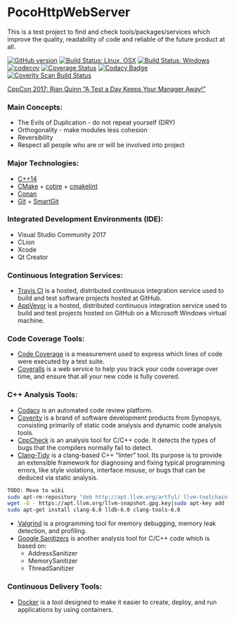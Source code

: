# PocoHttpWebServer

This is a test project to find and check tools/packages/services which improve the quality, readability of code and reliable of the future product at all.

[![GitHub version](https://badge.fury.io/gh/SMelanko%2FPocoHttpWebServer.svg)](https://badge.fury.io/gh/SMelanko%2FPocoHttpWebServer)
[![Build Status: Linux, OSX](https://travis-ci.org/SMelanko/PocoHttpWebServer.svg?branch=master)](https://travis-ci.org/SMelanko/PocoHttpWebServer)
[![Build Status: Windows](https://ci.appveyor.com/api/projects/status/github/SMelanko/PocoHttpWebServer?branch=master&svg=true)](https://ci.appveyor.com/project/SMelanko/PocoHttpWebServer)
[![codecov](https://codecov.io/gh/SMelanko/PocoHttpWebServer/branch/master/graph/badge.svg)](https://codecov.io/gh/SMelanko/PocoHttpWebServer)
[![Coverage Status](https://coveralls.io/repos/github/SMelanko/PocoHttpWebServer/badge.svg?branch=master)](https://coveralls.io/github/SMelanko/PocoHttpWebServer?branch=master)
[![Codacy Badge](https://api.codacy.com/project/badge/Grade/f922034805584ab0be793eb87b13e1ab)](https://www.codacy.com/app/SMelanko/PocoHttpWebServer?utm_source=github.com&amp;utm_medium=referral&amp;utm_content=SMelanko/PocoHttpWebServer&amp;utm_campaign=Badge_Grade)
<a href="https://scan.coverity.com/projects/smelanko-pocohttpwebserver">
  <img alt="Coverity Scan Build Status"
       src="https://scan.coverity.com/projects/15851/badge.svg"/>
</a>

[CppCon 2017: Rian Quinn “A Test a Day Keeps Your Manager Away!”](https://youtu.be/KdJhQuycD78)

### Main Concepts:
- The Evils of Duplication - do not repeat yourself (DRY)
- Orthogonality - make modules less cohesion
- Reversibility
- Respect all people who are or will be involved into project

### Major Technologies:

- [C++14](https://isocpp.org/wiki/faq/cpp14)
- [CMake](https://cmake.org/) + [cotire](https://github.com/sakra/cotire) + [cmakelint](https://github.com/richq/cmake-lint)
- [Conan](https://www.conan.io/)
- [Git](https://git-scm.com/) + [SmartGit](https://www.syntevo.com/smartgit/)

### Integrated Development Environments (IDE):

- Visual Studio Community 2017
- CLion
- Xcode
- Qt Creator

### Continuous Integration Services:

- [Travis CI](https://travis-ci.org) is a hosted, distributed continuous integration service used to build and test software projects hosted at GitHub.
- [AppVeyor](https://www.appveyor.com) is a hosted, distributed continuous integration service used to build and test projects hosted on GitHub on a Microsoft Windows virtual machine.

### Code Coverage Tools:

- [Code Coverage](https://codecov.io) is a measurement used to express which lines of code were executed by a test suite.
- [Coveralls](https://coveralls.io) is a web service to help you track your code coverage over time, and ensure that all your new code is fully covered.

### C++ Analysis Tools:

- [Codacy](https://app.codacy.com) is an automated code review platform.
- [Coverity](https://scan.coverity.com/dashboard) is a brand of software development products from Synopsys, consisting primarily of static code analysis and dynamic code analysis tools.
- [CppCheck](http://cppcheck.sourceforge.net) is an analysis tool for C/C++ code. It detects the types of bugs that the compilers normally fail to detect.
- [Clang-Tidy](http://apt.llvm.org/) is a clang-based C++ “linter” tool. Its purpose is to provide an extensible framework for diagnosing and fixing typical programming errors, like style violations, interface misuse, or bugs that can be deduced via static analysis.
``` bash
TODO: Move to wiki
sudo apt-rm-repository "deb http://apt.llvm.org/artful/ llvm-toolchain-artful-6.0 main"
wget -O - https://apt.llvm.org/llvm-snapshot.gpg.key|sudo apt-key add -
sudo apt-get install clang-6.0 lldb-6.0 clang-tools-6.0
```
- [Valgrind](http://valgrind.org) is a programming tool for memory debugging, memory leak detection, and profiling.
- [Google Sanitizers](https://github.com/google/sanitizers) is another analysis tool for C/C++ code which is based on:
  * AddressSanitizer
  * MemorySanitizer
  * ThreadSanitizer

### Continuous Delivery Tools:

- [Docker](https://www.docker.com/) is a tool designed to make it easier to create, deploy, and run applications by using containers.
